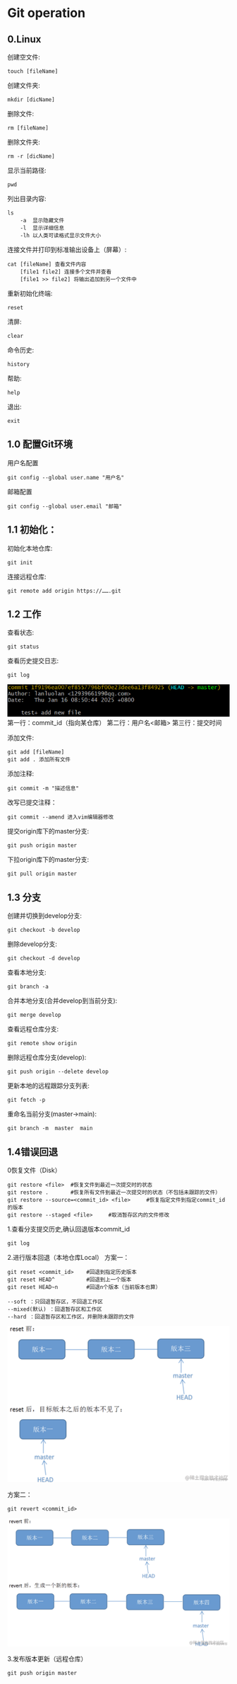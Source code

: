 # Git operation

## 0.Linux
创建空文件:
```
touch [fileName]
```

创建文件夹:
```
mkdir [dicName]
```

删除文件:
```
rm [fileName]
```

删除文件夹:
```
rm -r [dicName]
```

显示当前路径:
```
pwd
```

列出目录内容:
```
ls
    -a  显示隐藏文件
    -l  显示详细信息
    -lh 以人类可读格式显示文件大小 
```

连接文件并打印到标准输出设备上（屏幕）:
```
cat [fileName] 查看文件内容
    [file1 file2] 连接多个文件并查看
    [file1 >> file2] 将输出追加到另一个文件中
```

重新初始化终端:
```
reset
```

清屏:
```
clear
```

命令历史:
```
history
```

帮助:
```
help
```

退出:
```
exit
```

## 1.0 配置Git环境
用户名配置
```
git config --global user.name "用户名"
```

邮箱配置
```
git config --global user.email "邮箱"
```

## 1.1 初始化：
初始化本地仓库:
```
git init
```

连接远程仓库:
```
git remote add origin https://…….git
```

## 1.2 工作

查看状态:
```
git status
```

查看历史提交日志:
```
git log
```
![](pic/git_log.png)  
第一行：commit_id（指向某仓库）
第二行：用户名<邮箱>
第三行：提交时间


添加文件:
```
git add [fileName]
git add . 添加所有文件
```

添加注释:
```
git commit -m "描述信息"
```

改写已提交注释：
```
git commit --amend 进入vim编辑器修改
```

提交origin库下的master分支:
```
git push origin master
```

下拉origin库下的master分支:
```
git pull origin master
``` 

## 1.3 分支

创建并切换到develop分支:
```
git checkout -b develop
```

删除develop分支:
```
git checkout -d develop
```

查看本地分支:
```
git branch -a
```

合并本地分支(合并develop到当前分支):
```
git merge develop
```

查看远程仓库分支:
```
git remote show origin
```

删除远程仓库分支(develop):
```
git push origin --delete develop
```

更新本地的远程跟踪分支列表:
```
git fetch -p
```

重命名当前分支(master->main):
```
git branch -m  master  main
```


## 1.4错误回退
0恢复文件（Disk）
```
git restore <file>  #恢复文件到最近一次提交时的状态
git restore .       #恢复所有文件到最近一次提交时的状态（不包括未跟踪的文件）
git restore --source=<commit_id> <file>     #恢复指定文件到指定commit_id的版本
git restore --staged <file>     #取消暂存区内的文件修改
```
1.查看分支提交历史,确认回退版本commit_id
```
git log
```
2.进行版本回退（本地仓库Local）
方案一：
```
git reset <commit_id>    #回退到指定历史版本
git reset HEAD^          #回退到上一个版本
git reset HEAD~n         #回退n个版本（当前版本也算） 

--soft ：只回退暂存区，不回退工作区
--mixed(默认) ：回退暂存区和工作区
--hard ：回退暂存区和工作区，并删除未跟踪的文件
```

![](pic/1.png)              


方案二：
```
git revert <commit_id>
```

![](pic/3.png)


3.发布版本更新（远程仓库）
```
git push origin master
```
